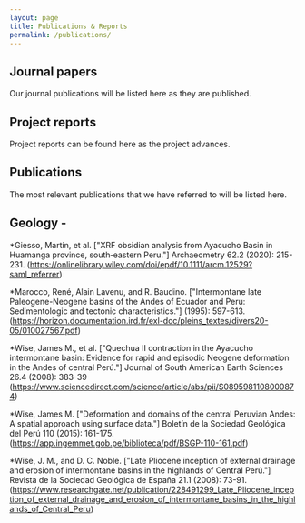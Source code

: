 ```yaml
---
layout: page
title: Publications & Reports
permalink: /publications/
---
```


## Journal papers

Our journal publications will be listed here as they are published.


## Project reports

Project reports can be found here as the project advances.


## Publications

The most relevant publications that we have referred to will be listed here.

## Geology -
*Giesso, Martín, et al. ["XRF obsidian analysis from Ayacucho Basin in Huamanga province, south‐eastern Peru."] Archaeometry 62.2 (2020): 215-231. (https://onlinelibrary.wiley.com/doi/epdf/10.1111/arcm.12529?saml_referrer)

*Marocco, René, Alain Lavenu, and R. Baudino. ["Intermontane late Paleogene-Neogene basins of the Andes of Ecuador and Peru: Sedimentologic and tectonic characteristics."] (1995): 597-613. (https://horizon.documentation.ird.fr/exl-doc/pleins_textes/divers20-05/010027567.pdf)

*Wise, James M., et al. ["Quechua II contraction in the Ayacucho intermontane basin: Evidence for rapid and episodic Neogene deformation in the Andes of central Perú."] Journal of South American Earth Sciences 26.4 (2008): 383-39 (https://www.sciencedirect.com/science/article/abs/pii/S0895981108000874)

*Wise, James M. ["Deformation and domains of the central Peruvian Andes: A spatial approach using surface data."] Boletín de la Sociedad Geológica del Perú 110 (2015): 161-175. (https://app.ingemmet.gob.pe/biblioteca/pdf/BSGP-110-161.pdf)

*Wise, J. M., and D. C. Noble. ["Late Pliocene inception of external drainage and erosion of intermontane basins in the highlands of Central Perú."] Revista de la Sociedad Geológica de España 21.1 (2008): 73-91. (https://www.researchgate.net/publication/228491299_Late_Pliocene_inception_of_external_drainage_and_erosion_of_intermontane_basins_in_the_highlands_of_Central_Peru)

